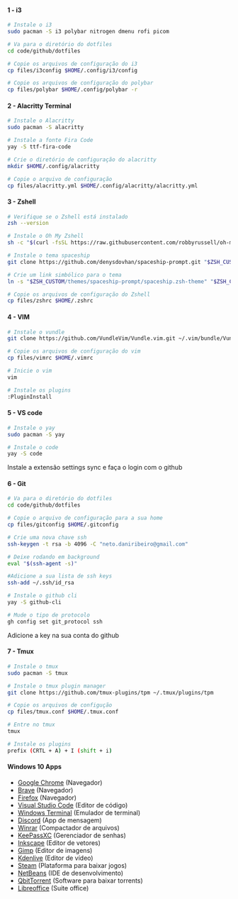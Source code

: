 
#### 1 - i3

```sh
# Instale o i3
sudo pacman -S i3 polybar nitrogen dmenu rofi picom

# Va para o diretório do dotfiles
cd code/github/dotfiles

# Copie os arquivos de configuração do i3
cp files/i3config $HOME/.config/i3/config

# Copie os arquivos de configuração do polybar
cp files/polybar $HOME/.config/polybar -r
```

#### 2 - Alacritty Terminal

```sh
# Instale o Alacritty
sudo pacman -S alacritty

# Instale a fonte Fira Code
yay -S ttf-fira-code

# Crie o diretório de configuração do alacritty
mkdir $HOME/.config/alacritty

# Copie o arquivo de configuração
cp files/alacritty.yml $HOME/.config/alacritty/alacritty.yml
```

#### 3 - Zshell

```sh
# Verifique se o Zshell está instalado
zsh --version

# Instale o Oh My Zshell
sh -c "$(curl -fsSL https://raw.githubusercontent.com/robbyrussell/oh-my-zsh/master/tools/install.sh)"

# Instale o tema spaceship
git clone https://github.com/denysdovhan/spaceship-prompt.git "$ZSH_CUSTOM/themes/spaceship-prompt"

# Crie um link simbólico para o tema
ln -s "$ZSH_CUSTOM/themes/spaceship-prompt/spaceship.zsh-theme" "$ZSH_CUSTOM/themes/spaceship.zsh-theme"

# Copie os arquivos de configuração do Zshell
cp files/zshrc $HOME/.zshrc
```

#### 4 - VIM

```sh
# Instale o vundle
git clone https://github.com/VundleVim/Vundle.vim.git ~/.vim/bundle/Vundle.vim

# Copie os arquivos de configuração do vim
cp files/vimrc $HOME/.vimrc

# Inicie o vim
vim

# Instale os plugins
:PluginInstall
```

#### 5 - VS code

```sh
# Instale o yay
sudo pacman -S yay

# Instale o code
yay -S code
```

Instale a extensão settings sync e faça o login com o github

#### 6 - Git

```sh
# Va para o diretório do dotfiles
cd code/github/dotfiles

# Copie o arquivo de configuração para a sua home
cp files/gitconfig $HOME/.gitconfig

# Crie uma nova chave ssh
ssh-keygen -t rsa -b 4096 -C "neto.daniribeiro@gmail.com"

# Deixe rodando em background
eval "$(ssh-agent -s)"

#Adicione a sua lista de ssh keys
ssh-add ~/.ssh/id_rsa

# Instale o github cli
yay -S github-cli

# Mude o tipo de protocolo
gh config set git_protocol ssh
```

Adicione a key na sua conta do github

#### 7 - Tmux

```sh
# Instale o tmux
sudo pacman -S tmux

# Instale o tmux plugin manager
git clone https://github.com/tmux-plugins/tpm ~/.tmux/plugins/tpm

# Copie os arquivos de configução
cp files/tmux.conf $HOME/.tmux.conf

# Entre no tmux
tmux

# Instale os plugins
prefix (CRTL + A) + I (shift + i)
```

#### Windows 10 Apps

 - [Google Chrome](https://www.google.com/intl/pt-BR/chrome/) (Navegador)
 - [Brave](https://brave.com/download/) (Navegador)
 - [Firefox](https://www.mozilla.org/pt-BR/firefox/new/) (Navegador)
 - [Visual Studio Code](https://code.visualstudio.com/) (Editor de código)
 - [Windows Terminal](https://github.com/microsoft/terminal) (Emulador de terminal)
 - [Discord](https://discord.com/) (App de mensagem)
 - [Winrar](https://www.win-rar.com/start.html?&L=0) (Compactador de arquivos)
 - [KeePassXC](https://keepassxc.org/download/#windows) (Gerenciador de senhas)
 - [Inkscape](https://inkscape.org/release/inkscape-1.0.1/) (Editor de vetores)
 - [Gimp](https://www.gimp.org/downloads/) (Editor de imagens)
 - [Kdenlive](https://kdenlive.org/en/download/) (Editor de vídeo)
 - [Steam](https://store.steampowered.com/about/) (Plataforma para baixar jogos)
 - [NetBeans](https://www.oracle.com/technetwork/pt/java/javase/downloads/jdk-netbeans-jsp-3413153-ptb.html) (IDE de desenvolvimento)
 - [QbitTorrent](https://www.qbittorrent.org/download.php) (Software para baixar torrents)
 - [Libreoffice](https://www.libreoffice.org/download/download/) (Suite office)
